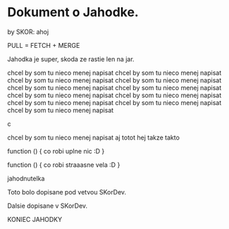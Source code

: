 # Dokument o Jahodke.
by SKOR: ahoj

PULL = FETCH + MERGE

Jahodka je super, skoda ze rastie len na jar.

chcel by som tu nieco menej napisat
chcel by som tu nieco menej napisat
chcel by som tu nieco menej napisat
chcel by som tu nieco menej napisat
chcel by som tu nieco menej napisat
chcel by som tu nieco menej napisat
chcel by som tu nieco menej napisat
chcel by som tu nieco menej napisat
chcel by som tu nieco menej napisat
chcel by som tu nieco menej napisat
chcel by som tu nieco menej napisat


c


chcel by som tu nieco menej napisat
aj totot hej
takze takto

function () {
    co robi uplne nic :D
}

function () {
    co robi straaasne vela :D 
}

jahodnutelka

Toto bolo dopisane pod vetvou SKorDev.

Dalsie dopisane v SKorDev.

KONIEC JAHODKY
